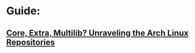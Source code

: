 # Guide:
## [Core, Extra, Multilib? Unraveling the Arch Linux Repositories](https://itsfoss.com/arch-linux-repos/)
